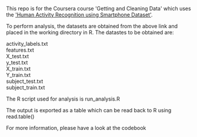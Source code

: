This repo is for the Coursera course 'Getting and Cleaning Data' which uses the ['Human Activity Recognition using Smartphone Dataset'](http://archive.ics.uci.edu/ml/datasets/Human+Activity+Recognition+Using+Smartphones). 

To perform analysis, the datasets are obtained from the above link and placed in the working directory in R.
The datastes to be obtained are:

activity_labels.txt <br/>
features.txt <br/>
X_test.txt<br/>
y_test.txt<br/>
X_train.txt<br/>
Y_train.txt<br/>
subject_test.txt<br/>
subject_train.txt<br/>

The R script used for analysis is run_analysis.R 

The output is exported as a table which can be read back to R using read.table()

For more information, please have a look at the codebook
